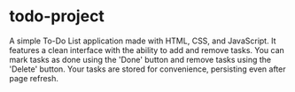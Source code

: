 # todo-project
A simple To-Do List application made with HTML, CSS, and JavaScript. It features a clean interface with the ability to add and remove tasks. You can mark tasks as done using the 'Done' button and remove tasks using the 'Delete' button. Your tasks are stored for convenience, persisting even after page refresh.
